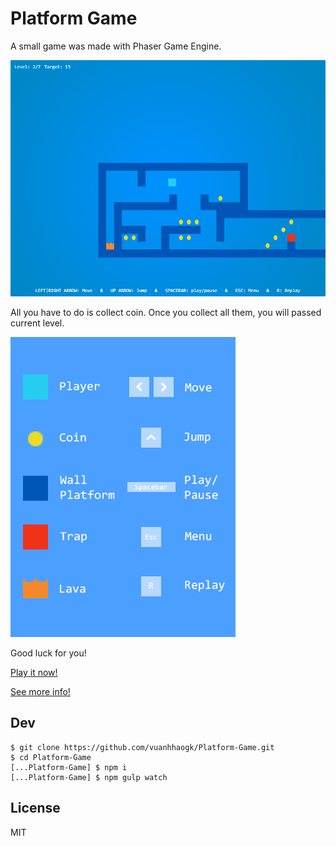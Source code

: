 # Platform Game

A small game was made with Phaser Game Engine.

![](app/assets/images/preview_1.png)

All you have to do is collect coin. Once you collect all them, you will passed current level.

![](app/assets/images/help_bg.png)

Good luck for you!

[Play it now!](https://vuanhhaogk.github.io/apps/platform/index.html)

[See more info!](https://vuanhhaogk.github.io/apps/platform/info.html)

## Dev

```
$ git clone https://github.com/vuanhhaogk/Platform-Game.git
$ cd Platform-Game
[...Platform-Game] $ npm i
[...Platform-Game] $ npm gulp watch
```

## License

MIT
